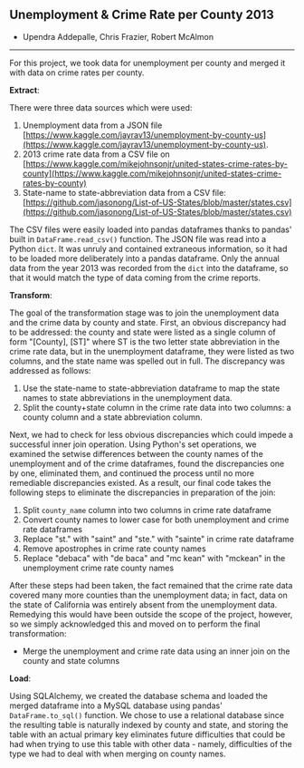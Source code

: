 ## Unemployment & Crime Rate per County 2013
* Upendra Addepalle, Chris Frazier, Robert McAlmon
---
For this project, we took data for unemployment per county and merged it with data on crime rates per county.

__Extract__:

There were three data sources which were used:
1. Unemployment data from a JSON file [https://www.kaggle.com/jayrav13/unemployment-by-county-us](https://www.kaggle.com/jayrav13/unemployment-by-county-us).
2. 2013 crime rate data from a CSV file on [https://www.kaggle.com/mikejohnsonjr/united-states-crime-rates-by-county](https://www.kaggle.com/mikejohnsonjr/united-states-crime-rates-by-county)
3. State-name to state-abbreviation data from a CSV file: [https://github.com/jasonong/List-of-US-States/blob/master/states.csv](https://github.com/jasonong/List-of-US-States/blob/master/states.csv)

The CSV files were easily loaded into pandas dataframes thanks to pandas' built in `DataFrame.read_csv()` function. The JSON file was read into a Python `dict`. It was unruly and contained extraneous information, so it had to be loaded more deliberately into a pandas dataframe. Only the annual data from the year 2013 was recorded from the `dict` into the dataframe, so that it would match the type of data coming from the crime reports.

__Transform__:

The goal of the transformation stage was to join the unemployment data and the crime data by county and state. First, an obvious discrepancy had to be addressed: the county and state were listed as a single column of form "[County], [ST]" where ST is the two letter state abbreviation in the crime rate data, but in the unemployment dataframe, they were listed as two columns, and the state name was spelled out in full. The discrepancy was addressed as follows:
1. Use the state-name to state-abbreviation dataframe to map the state names to state abbreviations in the unemployment data.
2. Split the county+state column in the crime rate data into two columns: a county column and a state abbreviation column.

Next, we had to check for less obvious discrepancies which could impede a successful inner join operation. Using Python's set operations, we examined the setwise differences between the county names of the unemployment and of the crime dataframes, found the discrepancies one by one, eliminated them, and continued the process until no more remediable discrepancies existed. As a result, our final code takes the following steps to eliminate the discrepancies in preparation of the join:
1. Split `county_name` column into two columns in crime rate dataframe
2. Convert county names to lower case for both unemployment and crime rate dataframes
3. Replace "st." with "saint" and "ste." with "sainte" in crime rate dataframe
4. Remove apostrophes in crime rate county names
5. Replace "debaca" with "de baca" and "mc kean" with "mckean" in the unemployment crime rate county names

After these steps had been taken, the fact remained that the crime rate data covered many more counties than the unemployment data; in fact, data on the state of California was entirely absent from the unemployment data. Remedying this would have been outside the scope of the project, however, so we simply acknowledged this and moved on to perform the final transformation:

* Merge the unemployment and crime rate data using an inner join on the county and state columns

__Load__:

Using SQLAlchemy, we created the database schema and loaded the merged dataframe into a MySQL database using pandas' `DataFrame.to_sql()` function. We chose to use a relational database since the resulting table is naturally indexed by county and state, and storing the table with an actual primary key eliminates future difficulties that could be had when trying to use this table with other data - namely, difficulties of the type we had to deal with when merging on county names.